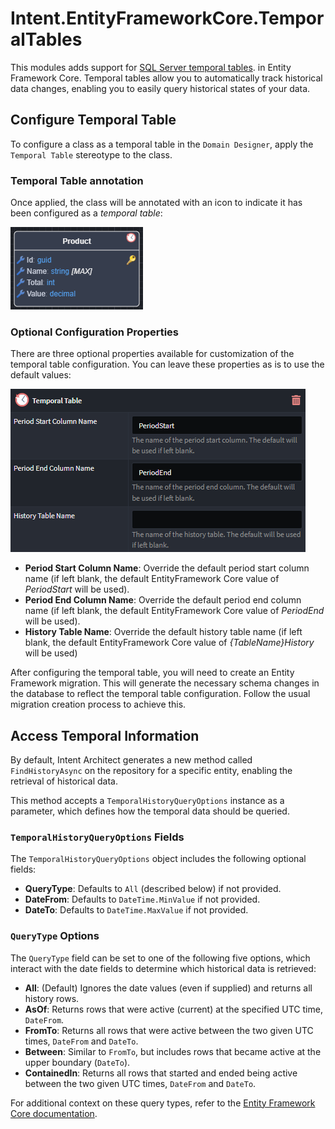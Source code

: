 # Intent.EntityFrameworkCore.TemporalTables

This modules adds support for [SQL Server temporal tables](https://learn.microsoft.com/en-us/ef/core/providers/sql-server/temporal-tables). in Entity Framework Core. Temporal tables allow you to automatically track historical data changes, enabling you to easily query historical states of your data.

## Configure Temporal Table

To configure a class as a temporal table in the `Domain Designer`, apply the `Temporal Table` stereotype to the class.

### Temporal Table annotation

Once applied, the class will be annotated with an icon to indicate it has been configured as a _temporal table_:

![Annotated](images/temporal-annotation.png)

### Optional Configuration Properties

There are three optional properties available for customization of the temporal table configuration. You can leave these properties as is to use the default values:

![Properties](images/temporal-table-properties.png)

- **Period Start Column Name**: Override the default period start column name (if left blank, the default EntityFramework Core value of _PeriodStart_ will be used).
- **Period End Column Name**: Override the default period end column name (if left blank, the default EntityFramework Core value of _PeriodEnd_ will be used).
- **History Table Name**: Override the default history table name (if left blank, the default EntityFramework Core value of _{TableName}History_ will be used)

After configuring the temporal table, you will need to create an Entity Framework migration. This will generate the necessary schema changes in the database to reflect the temporal table configuration. Follow the usual migration creation process to achieve this.

## Access Temporal Information

By default, Intent Architect generates a new method called `FindHistoryAsync` on the repository for a specific entity, enabling the retrieval of historical data.

This method accepts a `TemporalHistoryQueryOptions` instance as a parameter, which defines how the temporal data should be queried.

### `TemporalHistoryQueryOptions` Fields

The `TemporalHistoryQueryOptions` object includes the following optional fields:

- **QueryType**: Defaults to `All` (described below) if not provided.
- **DateFrom**: Defaults to `DateTime.MinValue` if not provided.
- **DateTo**: Defaults to `DateTime.MaxValue` if not provided.

### `QueryType` Options

The `QueryType` field can be set to one of the following five options, which interact with the date fields to determine which historical data is retrieved:

- **All**: (Default) Ignores the date values (even if supplied) and returns all history rows.
- **AsOf**: Returns rows that were active (current) at the specified UTC time, `DateFrom`.
- **FromTo**: Returns all rows that were active between the two given UTC times, `DateFrom` and `DateTo`.
- **Between**: Similar to `FromTo`, but includes rows that became active at the upper boundary (`DateTo`).
- **ContainedIn**: Returns all rows that started and ended being active between the two given UTC times, `DateFrom` and `DateTo`.

For additional context on these query types, refer to the [Entity Framework Core documentation](https://learn.microsoft.com/en-us/ef/core/providers/sql-server/temporal-tables#querying-historical-data).


